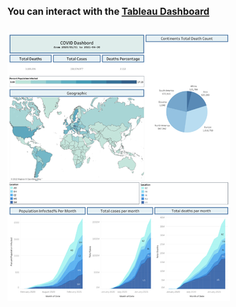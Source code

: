 ## You can interact with the <a href="https://public.tableau.com/app/profile/alaa.sedeeq/viz/COVIDDashboard_16650861538140/Dashboard1">Tableau Dashboard</a>
<br><img src="COVID Dashboard.png"></img>
